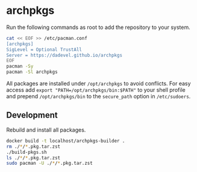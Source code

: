 # archpkgs

Run the following commands as root to add the repository to your system.

~~~ bash
cat << EOF >> /etc/pacman.conf
[archpkgs]
SigLevel = Optional TrustAll
Server = https://dadevel.github.io/archpkgs
EOF
pacman -Sy
pacman -Sl archpkgs
~~~

All packages are installed under `/opt/archpkgs` to avoid conflicts.
For easy access add `export "PATH=/opt/archpkgs/bin:$PATH"` to your shell profile and prepend `/opt/archpkgs/bin` to the `secure_path` option in `/etc/sudoers`.

## Development

Rebuild and install all packages.

~~~ bash
docker build -t localhost/archpkgs-builder .
rm ./*/*.pkg.tar.zst
./build-pkgs.sh
ls ./*/*.pkg.tar.zst
sudo pacman -U ./*/*.pkg.tar.zst
~~~
